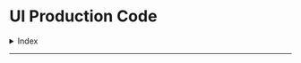 # UI Production Code

<details>
<summary>Index</summary>

## Index

- Basic Setup
- Clean Code
- Routing
</details>

---
